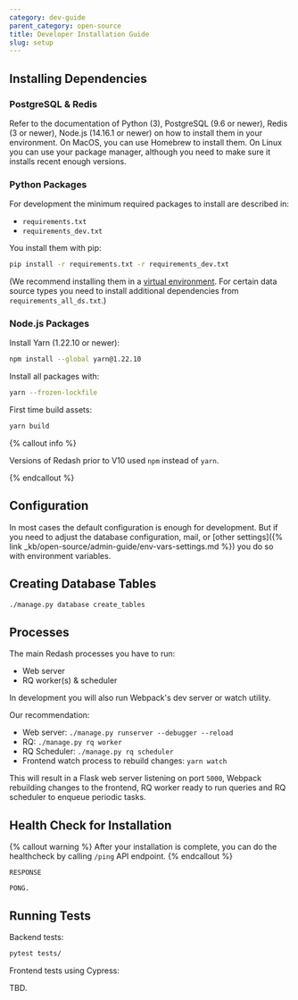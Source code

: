```yaml
---
category: dev-guide
parent_category: open-source
title: Developer Installation Guide
slug: setup
---
```


## Installing Dependencies

### PostgreSQL & Redis

Refer to the documentation of Python (3), PostgreSQL (9.6 or newer), Redis (3 or
newer), Node.js (14.16.1 or newer) on how to install them in your environment.
On MacOS, you can use Homebrew to install them. On Linux you can use your
package manager, although you need to make sure it installs recent enough
versions.

### Python Packages

For development the minimum required packages to install are described in:

- `requirements.txt`
- `requirements_dev.txt`

You install them with pip:

```bash
pip install -r requirements.txt -r requirements_dev.txt
```

(We recommend installing them in a
[virtual environment](https://docs.python.org/3.7/tutorial/venv.html). For
certain data source types you need to install additional dependencies from
`requirements_all_ds.txt`.)

### Node.js Packages

Install Yarn (1.22.10 or newer):

```bash
npm install --global yarn@1.22.10
```

Install all packages with:

```bash
yarn --frozen-lockfile
```

First time build assets:

```bash
yarn build
```

{% callout info %}

Versions of Redash prior to V10 used `npm` instead of `yarn`.

{% endcallout %}

## Configuration

In most cases the default configuration is enough for development. But if you
need to adjust the database configuration, mail, or [other
settings]({% link _kb/open-source/admin-guide/env-vars-settings.md %}) you do so
with environment variables.

## Creating Database Tables

```bash
./manage.py database create_tables
```

## Processes

The main Redash processes you have to run:

- Web server
- RQ worker(s) & scheduler

In development you will also run Webpack's dev server or watch utility.

Our recommendation:

- Web server: `./manage.py runserver --debugger --reload`
- RQ: `./manage.py rq worker`
- RQ Scheduler: `./manage.py rq scheduler`
- Frontend watch process to rebuild changes: `yarn watch`

This will result in a Flask web server listening on port `5000`, Webpack
rebuilding changes to the frontend, RQ worker ready to run queries and RQ
scheduler to enqueue periodic tasks.

## Health Check for Installation

{% callout warning %}
After your installation is complete, you can do the healthcheck by calling `/ping` API endpoint.
{% endcallout %}

```
RESPONSE

PONG.
```

## Running Tests

Backend tests:

```bash
pytest tests/
```

Frontend tests using Cypress:

TBD.
